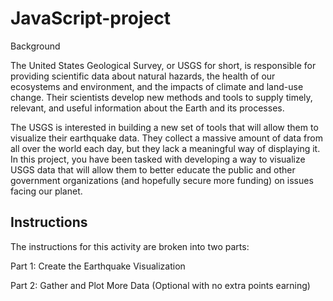 # JavaScript-project

Background

The United States Geological Survey, or USGS for short, is responsible for providing scientific data about natural hazards, the health of 
our ecosystems and environment, and the impacts of climate and land-use change. Their scientists develop new methods and tools to supply timely,
relevant, and useful information about the Earth and its processes.

The USGS is interested in building a new set of tools that will allow them to visualize their earthquake data. They collect a massive amount of
data from all over the world each day, but they lack a meaningful way of displaying it. In this project, you have been tasked with developing a 
way to visualize USGS data that will allow them to better educate the public and other government organizations (and hopefully secure more funding)
on issues facing our planet.

## Instructions

The instructions for this activity are broken into two parts:

   Part 1: Create the Earthquake Visualization

   Part 2: Gather and Plot More Data (Optional with no extra points earning)
